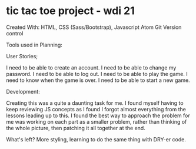 # tic tac toe project - wdi 21

Created With:
HTML, CSS (Sass/Bootstrap), Javascript
Atom
Git Version control


Tools used in Planning:

User Stories;

I need to be able to create an account.
I need to be able to change my password.
I need to be able to log out.
I need to be able to play the game.
I need to know when the game is over.
I need to be able to start a new game.

Development:

Creating this was a quite a daunting task for me.
I found myself having to keep reviewing JS concepts as I found I forgot almost everything
from the lessons leading up to this. I found the best way to approach the problem for me was working on each part as a smaller problem, rather than thinking of the whole picture, then patching it all together at the end.


What's left?
More styling,
learning to do the same thing with DRY-er code.
